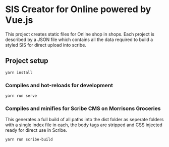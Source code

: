# SIS Creator for Online powered by Vue.js

This project creates static files for Online shop in shops. Each project is described by a JSON file which contains all the data required to build a styled SIS for direct upload into scribe.

## Project setup

```
yarn install
```

### Compiles and hot-reloads for development

```
yarn run serve
```

### Compiles and minifies for Scribe CMS on Morrisons Groceries

This generates a full build of all paths into the dist folder as seperate folders with a single index file in each, the body tags are stripped and CSS injected ready for direct use in Scribe.

```
yarn run scribe-build
```
